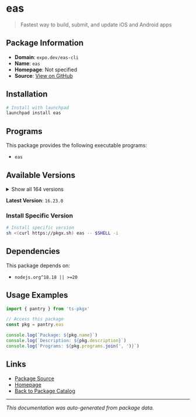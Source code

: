 # eas

> Fastest way to build, submit, and update iOS and Android apps

## Package Information

- **Domain**: `expo.dev/eas-cli`
- **Name**: `eas`
- **Homepage**: Not specified
- **Source**: [View on GitHub](https://github.com/pkgxdev/pantry/tree/main/projects/expo.dev/eas-cli/package.yml)

## Installation

```bash
# Install with launchpad
launchpad install eas
```

## Programs

This package provides the following executable programs:

- `eas`

## Available Versions

<details>
<summary>Show all 164 versions</summary>

- `16.23.0`, `16.22.0`, `16.21.0`, `16.20.4`, `16.20.3`
- `16.20.2`, `16.20.1`, `16.20.0`, `16.19.3`, `16.19.2`
- `16.19.1`, `16.19.0`, `16.18.1`, `16.18.0`, `16.17.4`
- `16.17.3`, `16.17.2`, `16.17.1`, `16.17.0`, `16.16.0`
- `16.15.0`, `16.14.1`, `16.14.0`, `16.13.4`, `16.13.3`
- `16.13.2`, `16.13.1`, `16.13.0`, `16.12.0`, `16.11.0`
- `16.10.1`, `16.10.0`, `16.9.0`, `16.8.0`, `16.7.2`
- `16.7.1`, `16.7.0`, `16.6.2`, `16.6.1`, `16.6.0`
- `16.5.0`, `16.4.2`, `16.4.1`, `16.4.0`, `16.3.3`
- `16.3.2`, `16.3.1`, `16.3.0`, `16.2.2`, `16.2.1`
- `16.2.0`, `16.1.0`, `16.0.1`, `16.0.0`, `15.0.15`
- `15.0.14`, `15.0.13`, `15.0.12`, `15.0.11`, `15.0.10`
- `15.0.9`, `15.0.8`, `15.0.7`, `15.0.6`, `15.0.5`
- `15.0.4`, `15.0.3`, `15.0.2`, `15.0.1`, `15.0.0`
- `14.7.1`, `14.7.0`, `14.6.0`, `14.5.0`, `14.4.1`
- `14.4.0`, `14.3.1`, `14.3.0`, `14.2.0`, `14.1.0`
- `14.0.3`, `14.0.2`, `14.0.1`, `14.0.0`, `13.4.2`
- `13.4.1`, `13.4.0`, `13.3.0`, `13.2.3`, `13.2.2`
- `13.2.1`, `13.2.0`, `13.1.1`, `13.1.0`, `13.0.1`
- `13.0.0`, `12.6.2`, `12.6.1`, `12.6.0`, `12.5.4`
- `12.5.3`, `12.5.2`, `12.5.1`, `12.5.0`, `12.4.1`
- `12.4.0`, `12.3.0`, `12.2.0`, `12.1.1`, `12.1.0`
- `12.0.0`, `11.0.3`, `11.0.2`, `11.0.1`, `11.0.0`
- `10.2.4`, `10.2.3`, `10.2.2`, `10.2.1`, `10.2.0`
- `10.1.1`, `10.1.0`, `10.0.3`, `10.0.2`, `10.0.1`
- `10.0.0`, `9.2.0`, `9.1.0`, `9.0.10`, `9.0.9`
- `9.0.8`, `9.0.7`, `9.0.6`, `9.0.5`, `9.0.4`
- `9.0.3`, `9.0.2`, `9.0.1`, `9.0.0`, `8.0.0`
- `7.8.5`, `7.8.4`, `7.8.3`, `7.8.2`, `7.8.1`
- `7.8.0`, `7.7.0`, `7.6.2`, `7.6.1`, `7.6.0`
- `7.5.0`, `7.4.0`, `7.3.0`, `7.2.0`, `7.1.3`
- `7.1.2`, `7.1.1`, `7.1.0`, `7.0.0`, `6.1.0`
- `6.0.0`, `5.9.3`, `5.9.2`, `5.9.1`

</details>

**Latest Version**: `16.23.0`

### Install Specific Version

```bash
# Install specific version
sh <(curl https://pkgx.sh) eas -- $SHELL -i
```

## Dependencies

This package depends on:

- `nodejs.org^18.18 || >=20`

## Usage Examples

```typescript
import { pantry } from 'ts-pkgx'

// Access this package
const pkg = pantry.eas

console.log(`Package: ${pkg.name}`)
console.log(`Description: ${pkg.description}`)
console.log(`Programs: ${pkg.programs.join(', ')}`)
```

## Links

- [Package Source](https://github.com/pkgxdev/pantry/tree/main/projects/expo.dev/eas-cli/package.yml)
- [Homepage](#)
- [Back to Package Catalog](../../../package-catalog.md)

---

*This documentation was auto-generated from package data.*
